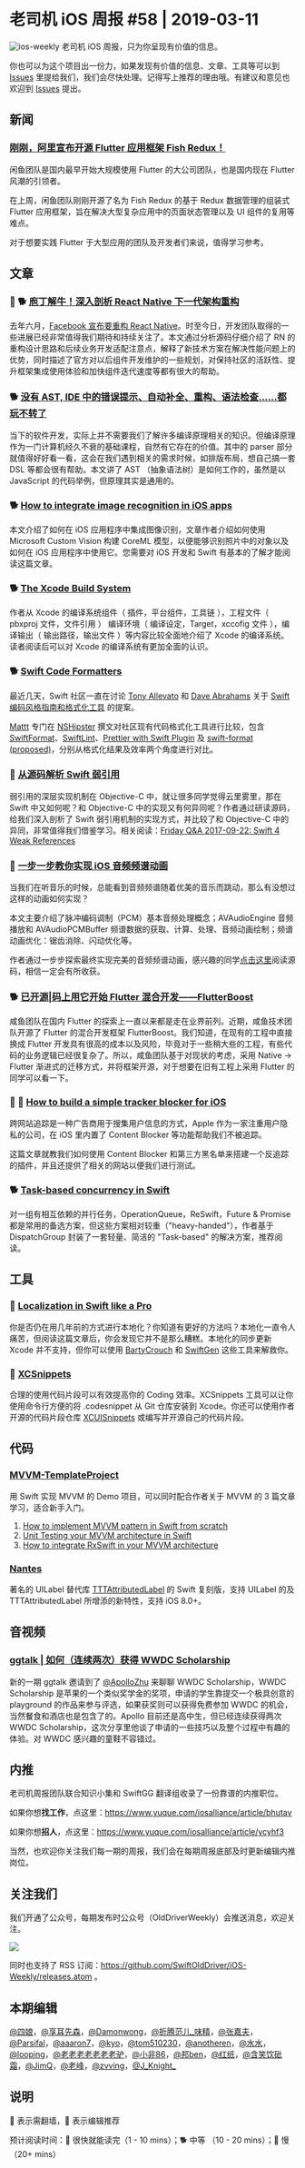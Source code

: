 # 老司机 iOS 周报 #58 | 2019-03-11

![ios-weekly](https://github.com/SwiftOldDriver/iOS-Weekly/blob/master/assets/ios-weekly.png?raw=true)
老司机 iOS 周报，只为你呈现有价值的信息。

你也可以为这个项目出一份力，如果发现有价值的信息、文章、工具等可以到 [Issues](https://github.com/SwiftOldDriver/iOS-Weekly/issues) 里提给我们，我们会尽快处理。记得写上推荐的理由哦。有建议和意见也欢迎到 [Issues](https://github.com/SwiftOldDriver/iOS-Weekly/issues) 提出。

## 新闻

### [刚刚，阿里宣布开源 Flutter 应用框架 Fish Redux！](https://mp.weixin.qq.com/s/8wVnL7OBzB8cbwo1vK6SRQ)

闲鱼团队是国内最早开始大规模使用 Flutter 的大公司团队，也是国内现在 Flutter 风潮的引领者。

在上周，闲鱼团队刚刚开源了名为 Fish Redux 的基于 Redux 数据管理的组装式 Flutter 应用框架，旨在解决大型复杂应用中的页面状态管理以及 UI 组件的复用等难点。

对于想要实践 Flutter 于大型应用的团队及开发者们来说，值得学习参考。

## 文章

### 🌟 🐕 [庖丁解牛！深入剖析 React Native 下一代架构重构](https://mp.weixin.qq.com/s/dXZTqXOSi3fiOesDJ7gsFQ)

去年六月，[Facebook 宣布要重构 React Native](https://facebook.github.io/react-native/blog/2018/06/14/state-of-react-native-2018)。时至今日，开发团队取得的一些进展已经非常值得我们期待和持续关注了。本文通过分析源码仔细介绍了 RN 的重构设计思路和后续业务开发适配注意点，解释了新技术方案在解决性能问题上的优势，同时描述了官方对以后组件开发维护的一些规划，对保持社区的活跃性、提升框架集成使用体验和加快组件迭代速度等都有很大的帮助。

### 🐕 [没有 AST, IDE 中的错误提示、自动补全、重构、语法检查......都玩不转了](https://mp.weixin.qq.com/s/UYzwVRPFas6hwe2U7R0eIg)

当下的软件开发，实际上并不需要我们了解许多编译原理相关的知识。但编译原理作为一门计算机经久不衰的基础课程，自然有它存在的价值。其中的 parser 部分就值得好好看一看，这会在我们遇到相关的需求时候，如排版布局，想自己搞一套 DSL 等都会很有帮助。本文讲了 AST （抽象语法树）是如何工作的，虽然是以 JavaScript 的代码举例，但原理其实是通用的。

### 🐕 [How to integrate image recognition in iOS apps](https://medium.com/capgemini-norway/how-to-integrate-image-recognition-in-ios-apps-6d660f37f75)

本文介绍了如何在 iOS 应用程序中集成图像识别，文章作者介绍如何使用 Microsoft Custom Vision 构建 CoreML 模型，以便能够识别照片中的对象以及如何在 iOS 应用程序中使用它。您需要对 iOS 开发和 Swift 有基本的了解才能阅读这篇文章。

### 🐕 [The Xcode Build System](https://pewpewthespells.com//blog/xcode_build_system.html)

作者从 Xcode 的编译系统组件（ 插件，平台组件，工具链 ），工程文件（ pbxproj 文件，文件引用 ）
编译环境（ 编译设定，Target，xccofig 文件 ），编译输出（ 输出路径，输出文件 ）等内容比较全面地介绍了 Xcode 的编译系统。读者阅读后可以对  Xcode 的编译系统有更加全面的认识。

### 🐕 [Swift Code Formatters](https://nshipster.com/swift-format/)

最近几天，Swift 社区一直在讨论 [Tony Allevato](https://github.com/allevato) 和 [Dave Abrahams](https://github.com/dabrahams) 关于 [Swift 编码风格指南和格式化工具](https://forums.swift.org/t/pitch-an-official-style-guide-and-formatter-for-swift/21025) 的提案。

[Mattt](https://nshipster.com/authors/mattt/) 专门在 [NSHipster](https://nshipster.com) 撰文对社区现有代码格式化工具进行比较，包含 [SwiftFormat](https://github.com/nicklockwood/SwiftFormat)、[SwiftLint](https://github.com/realm/SwiftLint)、[Prettier with Swift Plugin](https://github.com/prettier/prettier) 及 [swift-format (proposed)](https://github.com/google/swift/tree/format)，分别从格式化结果及效率两个角度进行对比。

### 🐢 [从源码解析 Swift 弱引用](https://zhuanlan.zhihu.com/p/58179258)

弱引用的深层实现机制在 Objective-C 中，就让很多同学觉得云里雾里，那在 Swift 中又如何呢？和 Objective-C 中的实现又有何异同呢？作者通过研读源码，给我们深入剖析了 Swift 弱引用机制的实现方式，并比较了和 Objective-C 中的异同，非常值得我们借鉴学习。相关阅读：[Friday Q&A 2017-09-22: Swift 4 Weak References ](https://www.mikeash.com/pyblog/friday-qa-2017-09-22-swift-4-weak-references.html)

### 🐢 [一步一步教你实现 iOS 音频频谱动画](https://juejin.im/post/5c1bbec66fb9a049cb18b64c)

当我们在听音乐的时候，总能看到音频频谱随着优美的音乐而跳动，那么有没想过这样的动画如何实现？

本文主要介绍了脉冲编码调制（PCM）基本音频处理概念；AVAudioEngine 音频播放和 AVAudioPCMBuffer 频谱数据的获取、计算、处理、音频动画绘制；频谱动画优化：锯齿消除、闪动优化等。

作者通过一步步探索最终实现完美的音频频谱动画，感兴趣的同学[点击这里](https://github.com/potato04/AudioSpectrum)阅读源码，相信一定会有所收获。

### 🐕 [已开源|码上用它开始 Flutter 混合开发——FlutterBoost](https://mp.weixin.qq.com/s/v-wwruadJntX1n-YuMPC7g)

咸鱼团队在国内 Flutter 的探索上一直以来都是走在业界前列。近期，咸鱼技术团队开源了 Flutter 的混合开发框架 FlutterBoost。我们知道，在现有的工程中直接换成 Flutter 开发具有很高的成本以及风险，毕竟对于一些稍大些的工程，有些代码的业务逻辑已经很复杂了。所以，咸鱼团队基于对现状的考虑，采用 Native -> Flutter 渐进式的迁移方式，并将框架开源，对于想要在旧有工程上采用 Flutter 的同学可以看一下。

### 🚧 🐎 [How to build a simple tracker blocker for iOS](https://medium.com/@nderkach/how-to-build-a-simple-tracker-blocker-for-ios-cc6c52a2d2d1)

跨网站追踪是一种广告商用于搜集用户信息的方式，Apple 作为一家注重用户隐私的公司，在 iOS 里内置了 Content Blocker 等功能帮助我们不被追踪。

这篇文章就教我们如何使用 Content Blocker 和第三方黑名单来搭建一个反追踪的插件，并且还提供了相关的网站以便我们进行测试。

### 🐕 [Task-based concurrency in Swift](https://www.swiftbysundell.com/posts/task-based-concurrency-in-swift)

对一组有相互依赖的并行任务，OperationQueue，ReSwift，Future & Promise 都是常用的备选方案，但这些方案相对较重（"heavy-handed"），作者基于 DispatchGroup 封装了一套轻量、简洁的 "Task-based" 的解决方案，推荐阅读。

## 工具

### 🐎 [Localization in Swift like a Pro](https://gist.github.com/Dschee/700d28a34ad6d6a3c66885f592d99afd?utm_campaign=Indie+iOS+Focus+Weekly&utm_medium=rss&utm_source=Indie_iOS_Focus_Weekly_209)

你是否仍在用几年前的方式进行本地化？你知道有更好的方法吗？本地化一直令人痛苦，但阅读这篇文章后，你会发现它并不是那么糟糕。本地化的同步更新 Xcode 并不支持，但你可以使用 [BartyCrouch](https://github.com/Flinesoft/BartyCrouch) 和 [SwiftGen](https://github.com/SwiftGen/SwiftGen) 这些工具来解救你。

### 🐎 [XCSnippets](https://github.com/dtaylor1701/XCSnippets)

合理的使用代码片段可以有效提高你的 Coding 效率。XCSnippets 工具可以让你使用命令行方便的将 .codesnippet 从 Git 仓库安装到 Xcode。你还可以使用作者开源的代码片段仓库 [XCUISnippets](https://github.com/dtaylor1701/XCUISnippets) 或编写并开源自己的代码片段。

## 代码

### [MVVM-TemplateProject](https://github.com/popei69/TemplateProject)

用 Swift 实现 MVVM 的 Demo 项目，可以同时配合作者关于 MVVM 的 3 篇文章学习，适合新手入门。

1. [How to implement MVVM pattern in Swift from scratch](https://benoitpasquier.com/ios-swift-mvvm-pattern/)
2. [Unit Testing your MVVM architecture in Swift](https://benoitpasquier.com/unit-test-swift-mvvm-pattern/)
3. [How to integrate RxSwift in your MVVM architecture](https://benoitpasquier.com/integrate-rxswift-in-mvvm/)

### [Nantes](https://github.com/instacart/Nantes)

著名的 UILabel 替代库 [TTTAttributedLabel](https://github.com/TTTAttributedLabel/TTTAttributedLabel) 的 Swift 复刻版，支持 UILabel 的及 TTTAttributedLabel 所增添的新特性，支持 iOS 8.0+。

## 音视频

### [ggtalk | 如何（连续两次）获得 WWDC Scholarship](https://talk.swift.gg/20)

新的一期 ggtalk 邀请到了 [@ApolloZhu](https://github.com/ApolloZhu) 来聊聊 WWDC Scholarship，WWDC Scholarship 是苹果的一个类似奖学金的奖项，申请的学生靠提交一个极具创意的 playground 的作品来参与评选，如果获奖则可以获得免费参加 WWDC 的机会，当然餐食和酒店也是包含了的。Apollo 目前还是高中生，但已经连续获得两次 WWDC Scholarship，这次分享里他谈了申请的一些技巧以及整个过程中有趣的体验。对 WWDC 感兴趣的童鞋不容错过。

## 内推

老司机周报团队联合知识小集和 SwiftGG 翻译组收录了一份靠谱的内推职位。

如果你想**找工作**，点这里：https://www.yuque.com/iosalliance/article/bhutav

如果你想**招人**，点这里：https://www.yuque.com/iosalliance/article/ycyhf3

当然，也欢迎你关注我们每一期的周报，我们会在每期周报底部及时更新编辑内推岗位。

## 关注我们

我们开通了公众号，每期发布时公众号（OldDriverWeekly）会推送消息，欢迎关注。

![](https://github.com/SwiftOldDriver/iOS-Weekly/blob/master/assets/qrcode_for_wechat.jpg?raw=true)

同时也支持了 RSS 订阅：https://github.com/SwiftOldDriver/iOS-Weekly/releases.atom 。

## 本期编辑

[@四娘](https://kemchenj.github.io)，[@享耳先森](https://github.com/iblacksun)，[@Damonwong](https://github.com/Damonvvong)，[@折腾范儿_味精](http://weibo.com/agvicking)，[@张嘉夫](https://weibo.com/2949394297)，[@Parsifal](https://weibo.com/parsifalchang)，[@aaaron7](https://weibo.com/aaaron7)，[@kyo](https://github.com/KyoLi)，[@tom510230](https://xiaozhuanlan.com/u/6682065345)，[@anotheren](https://anotheren.com)，[@水水](https://www.xuyanlan.com)，[@looping](https://github.com/looping)，[@老老老老老老老驴](https://weibo.com/u/6090610445)，[@小非86](https://weibo.com/xuyafei86)，[@邦ben](http://weibo.com/linwenbang)，[@红纸](https://github.com/nianran)，[@含笑饮砒霜](http://chinafish.news)，[@JimQ](https://github.com/waz0820)，[@老峰](https://github.com/GesanTung)，[@zvving](https://github.com/zvving)，[@J_Knight_](https://github.com/knightsj)

## 说明

🚧 表示需翻墙，🌟 表示编辑推荐

预计阅读时间：🐎 很快就能读完（1 - 10 mins）；🐕 中等 （10 - 20 mins）；🐢 慢（20+ mins）
